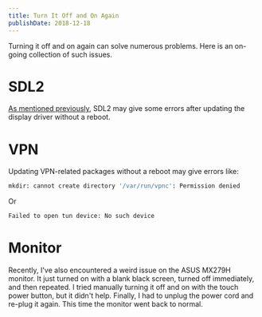 ```yaml
---
title: Turn It Off and On Again
publishDate: 2018-12-18
---
```


Turning it off and on again can solve numerous problems. Here is an on-going collection of such issues.

# SDL2
[As mentioned previously](/posts/sdl2-renderer-error/), SDL2 may give some errors after updating the display driver without a reboot.

# VPN
Updating VPN-related packages without a reboot may give errors like:

``` bash
mkdir: cannot create directory '/var/run/vpnc': Permission denied
```

Or

``` bash
Failed to open tun device: No such device
```

# Monitor
Recently, I've also encountered a weird issue on the ASUS MX279H monitor. It just turned on with a blank black screen, turned off immediately, and then repeated. I tried manually turning it off and on with the touch power button, but it didn't help. Finally, I had to unplug the power cord and re-plug it again. This time the monitor went back to normal.
